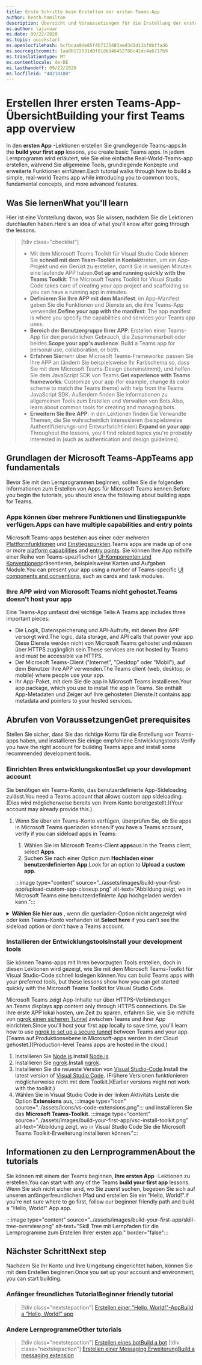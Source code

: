 ```yaml
---
title: Erste Schritte beim Erstellen der ersten Teams-App
author: heath-hamilton
description: Übersicht und Voraussetzungen für die Erstellung der ersten Microsoft Teams-App
ms.author: lajanuar
ms.date: 09/22/2020
ms.topic: quickstart
ms.openlocfilehash: bcfbcaa9de85f4b7135483aed3d1d11bf8bffad6
ms.sourcegitcommit: 1aa0b172931d0f81db346452788c41dc4a6717b9
ms.translationtype: MT
ms.contentlocale: de-DE
ms.lasthandoff: 09/22/2020
ms.locfileid: "48210180"
---
```

# <a name="building-your-first-teams-app-overview"></a><span data-ttu-id="c2c6a-103">Erstellen Ihrer ersten Teams-App-Übersicht</span><span class="sxs-lookup"><span data-stu-id="c2c6a-103">Building your first Teams app overview</span></span>

<span data-ttu-id="c2c6a-104">In den **ersten App** -Lektionen erstellen Sie grundlegende Teams-apps.</span><span class="sxs-lookup"><span data-stu-id="c2c6a-104">In the **build your first app** lessons, you create basic Teams apps.</span></span> <span data-ttu-id="c2c6a-105">In jedem Lernprogramm wird erläutert, wie Sie eine einfache Real-World-Teams-app erstellen, während Sie allgemeine Tools, grundlegende Konzepte und erweiterte Funktionen einführen.</span><span class="sxs-lookup"><span data-stu-id="c2c6a-105">Each tutorial walks through how to build a simple, real-world Teams app while introducing you to common tools, fundamental concepts, and more advanced features.</span></span>

## <a name="what-youll-learn"></a><span data-ttu-id="c2c6a-106">Was Sie lernen</span><span class="sxs-lookup"><span data-stu-id="c2c6a-106">What you'll learn</span></span>

<span data-ttu-id="c2c6a-107">Hier ist eine Vorstellung davon, was Sie wissen, nachdem Sie die Lektionen durchlaufen haben.</span><span class="sxs-lookup"><span data-stu-id="c2c6a-107">Here's an idea of what you'll know after going through the lessons.</span></span>

> [!div class="checklist"]
  >
  > * <span data-ttu-id="c2c6a-108">Mit dem Microsoft Teams Toolkit für Visual Studio Code können Sie **schnell mit dem Team-Toolkit in Kontakt**treten, um ein App-Projekt und ein Gerüst zu erstellen, damit Sie in wenigen Minuten eine laufende APP haben.</span><span class="sxs-lookup"><span data-stu-id="c2c6a-108">**Get up and running quickly with the Teams Toolkit**: The Microsoft Teams Toolkit for Visual Studio Code takes care of creating your app project and scaffolding so you can have a running app in minutes.</span></span>
  > * <span data-ttu-id="c2c6a-109">**Definieren Sie Ihre APP mit dem Manifest**: im App-Manifest geben Sie die Funktionen und Dienste an, die ihre Teams-App verwendet.</span><span class="sxs-lookup"><span data-stu-id="c2c6a-109">**Define your app with the manifest**: The app manifest is where you specify the capabilities and services your Teams app uses.</span></span>
  > * <span data-ttu-id="c2c6a-110">**Bereich der Benutzergruppe Ihrer APP**: Erstellen einer Teams-App für den persönlichen Gebrauch, die Zusammenarbeit oder beides.</span><span class="sxs-lookup"><span data-stu-id="c2c6a-110">**Scope your app's audience**: Build a Teams app for personal use, collaboration, or both.</span></span>
  > * <span data-ttu-id="c2c6a-111">**Erfahren Sie**mehr über Microsoft Teams-Frameworks: passen Sie Ihre APP an (ändern Sie beispielsweise Ihr Farbschema so, dass Sie mit dem Microsoft Teams-Design übereinstimmt), und helfen Sie dem JavaScript SDK von Teams.</span><span class="sxs-lookup"><span data-stu-id="c2c6a-111">**Get experience with Teams frameworks**: Customize your app (for example, change its color scheme to match the Teams theme) with help from the Teams JavaScript SDK.</span></span> <span data-ttu-id="c2c6a-112">Außerdem finden Sie Informationen zu allgemeinen Tools zum Erstellen und Verwalten von Bots.</span><span class="sxs-lookup"><span data-stu-id="c2c6a-112">Also, learn about common tools for creating and managing bots.</span></span>
  > * <span data-ttu-id="c2c6a-113">**Erweitern Sie Ihre APP**: in den Lektionen finden Sie Verwandte Themen, die Sie wahrscheinlich interessieren (beispielsweise Authentifizierungs-und Entwurfsrichtlinien).</span><span class="sxs-lookup"><span data-stu-id="c2c6a-113">**Expand on your app**: Throughout the lessons, you'll find related topics you're probably interested in (such as authentication and design guidelines).</span></span>

## <a name="teams-app-fundamentals"></a><span data-ttu-id="c2c6a-114">Grundlagen der Microsoft Teams-App</span><span class="sxs-lookup"><span data-stu-id="c2c6a-114">Teams app fundamentals</span></span>

<span data-ttu-id="c2c6a-115">Bevor Sie mit den Lernprogrammen beginnen, sollten Sie die folgenden Informationen zum Erstellen von Apps für Microsoft Teams kennen.</span><span class="sxs-lookup"><span data-stu-id="c2c6a-115">Before you begin the tutorials, you should know the following about building apps for Teams.</span></span>

### <a name="apps-can-have-multiple-capabilities-and-entry-points"></a><span data-ttu-id="c2c6a-116">Apps können über mehrere Funktionen und Einstiegspunkte verfügen.</span><span class="sxs-lookup"><span data-stu-id="c2c6a-116">Apps can have multiple capabilities and entry points</span></span>

<span data-ttu-id="c2c6a-117">Microsoft Teams-apps bestehen aus einer oder mehreren [Plattformfunktionen](../concepts/capabilities-overview.md) und [Einstiegspunkten](../concepts/extensibility-points.md).</span><span class="sxs-lookup"><span data-stu-id="c2c6a-117">Teams apps are made up of one or more [platform capabilities](../concepts/capabilities-overview.md) and [entry points](../concepts/extensibility-points.md).</span></span> <span data-ttu-id="c2c6a-118">Sie können Ihre App mithilfe einer Reihe von Teams-spezifischen [UI-Komponenten und Konventionen](../concepts/extensibility-points.md#ui-components)präsentieren, beispielsweise Karten und Aufgaben Module.</span><span class="sxs-lookup"><span data-stu-id="c2c6a-118">You can present your app using a number of Teams-specific [UI components and conventions](../concepts/extensibility-points.md#ui-components), such as cards and task modules.</span></span>

### <a name="teams-doesnt-host-your-app"></a><span data-ttu-id="c2c6a-119">Ihre APP wird von Microsoft Teams nicht gehostet.</span><span class="sxs-lookup"><span data-stu-id="c2c6a-119">Teams doesn't host your app</span></span>

<span data-ttu-id="c2c6a-120">Eine Teams-App umfasst drei wichtige Teile:</span><span class="sxs-lookup"><span data-stu-id="c2c6a-120">A Teams app includes three important pieces:</span></span>

* <span data-ttu-id="c2c6a-121">Die Logik, Datenspeicherung und API-Aufrufe, mit denen Ihre APP versorgt wird.</span><span class="sxs-lookup"><span data-stu-id="c2c6a-121">The logic, data storage, and API calls that power your app.</span></span> <span data-ttu-id="c2c6a-122">Diese Dienste werden nicht von Microsoft Teams gehostet und müssen über HTTPS zugänglich sein.</span><span class="sxs-lookup"><span data-stu-id="c2c6a-122">These services are not hosted by Teams and must be accessible via HTTPS.</span></span>
* <span data-ttu-id="c2c6a-123">Der Microsoft Teams-Client ("Internet", "Desktop" oder "Mobil"), auf dem Benutzer Ihre APP verwenden.</span><span class="sxs-lookup"><span data-stu-id="c2c6a-123">The Teams client (web, desktop, or mobile) where people use your app.</span></span>
* <span data-ttu-id="c2c6a-124">Ihr App-Paket, mit dem Sie die app in Microsoft Teams installieren.</span><span class="sxs-lookup"><span data-stu-id="c2c6a-124">Your app package, which you use to install the app in Teams.</span></span> <span data-ttu-id="c2c6a-125">Sie enthält App-Metadaten und Zeiger auf Ihre gehosteten Dienste.</span><span class="sxs-lookup"><span data-stu-id="c2c6a-125">It contains app metadata and pointers to your hosted services.</span></span>

## <a name="get-prerequisites"></a><span data-ttu-id="c2c6a-126">Abrufen von Voraussetzungen</span><span class="sxs-lookup"><span data-stu-id="c2c6a-126">Get prerequisites</span></span>

<span data-ttu-id="c2c6a-127">Stellen Sie sicher, dass Sie das richtige Konto für die Erstellung von Teams-apps haben, und installieren Sie einige empfohlene Entwicklungstools.</span><span class="sxs-lookup"><span data-stu-id="c2c6a-127">Verify you have the right account for building Teams apps and install some recommended development tools.</span></span>

### <a name="set-up-your-development-account"></a><span data-ttu-id="c2c6a-128">Einrichten Ihres entwicklungskontos</span><span class="sxs-lookup"><span data-stu-id="c2c6a-128">Set up your development account</span></span>

<span data-ttu-id="c2c6a-129">Sie benötigen ein Teams-Konto, das benutzerdefinierte App-Sideloading zulässt.</span><span class="sxs-lookup"><span data-stu-id="c2c6a-129">You need a Teams account that allows custom app sideloading.</span></span> <span data-ttu-id="c2c6a-130">(Dies wird möglicherweise bereits von Ihrem Konto bereitgestellt.)</span><span class="sxs-lookup"><span data-stu-id="c2c6a-130">(Your account may already provide this.)</span></span>

1. <span data-ttu-id="c2c6a-131">Wenn Sie über ein Teams-Konto verfügen, überprüfen Sie, ob Sie apps in Microsoft Teams querladen können:</span><span class="sxs-lookup"><span data-stu-id="c2c6a-131">If you have a Teams account, verify if you can sideload apps in Teams:</span></span>
    1. <span data-ttu-id="c2c6a-132">Wählen Sie im Microsoft Teams-Client **apps**aus.</span><span class="sxs-lookup"><span data-stu-id="c2c6a-132">In the Teams client, select **Apps**.</span></span>
    1. <span data-ttu-id="c2c6a-133">Suchen Sie nach einer Option zum **Hochladen einer benutzerdefinierten App**.</span><span class="sxs-lookup"><span data-stu-id="c2c6a-133">Look for an option to **Upload a custom app**.</span></span>

    :::image type="content" source="../assets/images/build-your-first-app/upload-custom-app-closeup.png" alt-text="Abbildung zeigt, wo in Microsoft Teams eine benutzerdefinierte App hochgeladen werden kann.":::

<!-- markdownlint-disable MD033 -->
<details>

<summary><span data-ttu-id="c2c6a-135"><b>Wählen Sie hier aus</b> , wenn die querladen-Option nicht angezeigt wird oder kein Teams-Konto vorhanden ist.</span><span class="sxs-lookup"><span data-stu-id="c2c6a-135"><b>Select here</b> if you can't see the sideload option or don't have a Teams account.</span></span></summary>

<span data-ttu-id="c2c6a-136">Sie können ein kostenloses Test Konto für Teams erhalten, das App-Sideloading ermöglicht, indem Sie dem Microsoft 365-Entwicklerprogramm beitreten.</span><span class="sxs-lookup"><span data-stu-id="c2c6a-136">You can get a free Teams test account that allows app sideloading by joining the Microsoft 365 developer program.</span></span> <span data-ttu-id="c2c6a-137">(Der Registrierungsvorgang dauert ungefähr zwei Minuten.)</span><span class="sxs-lookup"><span data-stu-id="c2c6a-137">(The registration process takes approximately two minutes.)</span></span>

1. <span data-ttu-id="c2c6a-138">Wechseln Sie zum [Microsoft 365-Entwicklerprogramm](https://developer.microsoft.com/microsoft-365/dev-program).</span><span class="sxs-lookup"><span data-stu-id="c2c6a-138">Go to the [Microsoft 365 developer program](https://developer.microsoft.com/microsoft-365/dev-program).</span></span>
1. <span data-ttu-id="c2c6a-139">Wählen Sie **jetzt beitreten** aus, und folgen Sie den Anweisungen auf dem Bildschirm.</span><span class="sxs-lookup"><span data-stu-id="c2c6a-139">Select **Join Now** and follow the onscreen instructions.</span></span>
1. <span data-ttu-id="c2c6a-140">Wenn Sie zum Begrüßungsbildschirm gelangen, wählen Sie **E5-Abonnement einrichten**aus.</span><span class="sxs-lookup"><span data-stu-id="c2c6a-140">When you get to the welcome screen, select **Set up E5 subscription**.</span></span>
1. <span data-ttu-id="c2c6a-141">Richten Sie Ihr Administratorkonto ein.</span><span class="sxs-lookup"><span data-stu-id="c2c6a-141">Set up your administrator account.</span></span> <span data-ttu-id="c2c6a-142">Wenn Sie fertig sind, sollten Sie einen Bildschirm wie den folgenden sehen.</span><span class="sxs-lookup"><span data-stu-id="c2c6a-142">Once you finish, you should see a screen like this.</span></span>
:::image type="content" source="../assets/images/build-your-first-app/dev-program-subscription.png" alt-text="Beispiel dessen, was nach der Anmeldung für das Microsoft 365-Entwicklerprogramm angezeigt wird.":::
1. <span data-ttu-id="c2c6a-144">Melden Sie sich mit dem soeben eingerichteten Administratorkonto bei Microsoft Teams an.</span><span class="sxs-lookup"><span data-stu-id="c2c6a-144">Log in to Teams using the administrator account you just set up.</span></span>
1. <span data-ttu-id="c2c6a-145">Überprüfen Sie, ob Sie nun die Option **benutzerdefinierte App hochladen** haben.</span><span class="sxs-lookup"><span data-stu-id="c2c6a-145">Verify if you now have the **Upload a custom app** option.</span></span>

</details>

### <a name="install-your-development-tools"></a><span data-ttu-id="c2c6a-146">Installieren der Entwicklungstools</span><span class="sxs-lookup"><span data-stu-id="c2c6a-146">Install your development tools</span></span>

<span data-ttu-id="c2c6a-147">Sie können Teams-apps mit Ihren bevorzugten Tools erstellen, doch in diesen Lektionen wird gezeigt, wie Sie mit dem Microsoft Teams-Toolkit für Visual Studio-Code schnell loslegen können.</span><span class="sxs-lookup"><span data-stu-id="c2c6a-147">You can build Teams apps with your preferred tools, but these lessons show how you can get started quickly with the Microsoft Teams Toolkit for Visual Studio Code.</span></span>

<span data-ttu-id="c2c6a-148">Microsoft Teams zeigt App-Inhalte nur über HTTPS-Verbindungen an.</span><span class="sxs-lookup"><span data-stu-id="c2c6a-148">Teams displays app content only through HTTPS connections.</span></span> <span data-ttu-id="c2c6a-149">Da Sie Ihre erste APP lokal hosten, um Zeit zu sparen, erfahren Sie, wie Sie mithilfe von [ngrok einen sicheren Tunnel](../concepts/build-and-test/debug.md#locally-hosted) zwischen Teams und ihrer App einrichten.</span><span class="sxs-lookup"><span data-stu-id="c2c6a-149">Since you'll host your first app locally to save time, you'll learn how to use [ngrok to set up a secure tunnel](../concepts/build-and-test/debug.md#locally-hosted) between Teams and your app.</span></span> <span data-ttu-id="c2c6a-150">(Teams auf Produktionsebene in Microsoft-apps werden in der Cloud gehostet.)</span><span class="sxs-lookup"><span data-stu-id="c2c6a-150">(Production-level Teams apps are hosted in the cloud.)</span></span>

1. <span data-ttu-id="c2c6a-151">Installieren Sie [Node.js](https://nodejs.org/en/).</span><span class="sxs-lookup"><span data-stu-id="c2c6a-151">Install [Node.js](https://nodejs.org/en/).</span></span>
1. <span data-ttu-id="c2c6a-152">Installieren Sie [ngrok](https://ngrok.com/download).</span><span class="sxs-lookup"><span data-stu-id="c2c6a-152">Install [ngrok](https://ngrok.com/download).</span></span>
1. <span data-ttu-id="c2c6a-153">Installieren Sie die neueste Version von [Visual Studio-Code](https://code.visualstudio.com/download).</span><span class="sxs-lookup"><span data-stu-id="c2c6a-153">Install the latest version of [Visual Studio Code](https://code.visualstudio.com/download).</span></span> <span data-ttu-id="c2c6a-154">(Frühere Versionen funktionieren möglicherweise nicht mit dem Toolkit.)</span><span class="sxs-lookup"><span data-stu-id="c2c6a-154">(Earlier versions might not work with the toolkit.)</span></span>
1. Wählen Sie in Visual Studio Code in der linken Aktivitäts Leiste die Option **Extensions** aus, :::image type="icon" source="../assets/icons/vs-code-extensions.png"::: und installieren Sie das **Microsoft Teams-Toolkit**.
    :::image type="content" source="../assets/images/build-your-first-app/vsc-install-toolkit.png" alt-text="Abbildung zeigt, wo in Visual Studio Code Sie die Microsoft Teams Toolkit-Erweiterung installieren können.":::

## <a name="about-the-tutorials"></a><span data-ttu-id="c2c6a-157">Informationen zu den Lernprogrammen</span><span class="sxs-lookup"><span data-stu-id="c2c6a-157">About the tutorials</span></span>

<span data-ttu-id="c2c6a-158">Sie können mit einem der Teams beginnen, **Ihre ersten App** -Lektionen zu erstellen.</span><span class="sxs-lookup"><span data-stu-id="c2c6a-158">You can start with any of the Teams **build your first app** lessons.</span></span> <span data-ttu-id="c2c6a-159">Wenn Sie sich nicht sicher sind, wo Sie zuerst suchen, begeben Sie sich auf unseren anfängerfreundlichen Pfad und erstellen Sie ein "Hello, World!".</span><span class="sxs-lookup"><span data-stu-id="c2c6a-159">If you're not sure where to go first, follow our beginner friendly path and build a "Hello, World!"</span></span> <span data-ttu-id="c2c6a-160">App.</span><span class="sxs-lookup"><span data-stu-id="c2c6a-160">app.</span></span>

:::image type="content" source="../assets/images/build-your-first-app/skill-tree-overview.png" alt-text="Skill Tree mit Lernpfaden für die Lernprogramme zum Erstellen Ihrer ersten app." border="false":::

## <a name="next-step"></a><span data-ttu-id="c2c6a-162">Nächster Schritt</span><span class="sxs-lookup"><span data-stu-id="c2c6a-162">Next step</span></span>

<span data-ttu-id="c2c6a-163">Nachdem Sie Ihr Konto und Ihre Umgebung eingerichtet haben, können Sie mit dem Erstellen beginnen.</span><span class="sxs-lookup"><span data-stu-id="c2c6a-163">Once you set up your account and environment, you can start building.</span></span>

### <a name="beginner-friendly-tutorial"></a><span data-ttu-id="c2c6a-164">Anfänger freundliches Tutorial</span><span class="sxs-lookup"><span data-stu-id="c2c6a-164">Beginner friendly tutorial</span></span>

> [!div class="nextstepaction"]
> [<span data-ttu-id="c2c6a-165">Erstellen einer "Hello, World!"-App</span><span class="sxs-lookup"><span data-stu-id="c2c6a-165">Build a "Hello, World!" app</span></span>](../build-your-first-app/build-and-run.md)

### <a name="other-tutorials"></a><span data-ttu-id="c2c6a-166">Andere Lernprogramme</span><span class="sxs-lookup"><span data-stu-id="c2c6a-166">Other tutorials</span></span>

> [!div class="nextstepaction"]
> [<span data-ttu-id="c2c6a-167">Erstellen eines bot</span><span class="sxs-lookup"><span data-stu-id="c2c6a-167">Build a bot</span></span>](../build-your-first-app/build-bot.md)
> [!div class="nextstepaction"]
> [<span data-ttu-id="c2c6a-168">Erstellen einer Messaging Erweiterung</span><span class="sxs-lookup"><span data-stu-id="c2c6a-168">Build a messaging extension</span></span>](../build-your-first-app/build-messaging-extension.md)